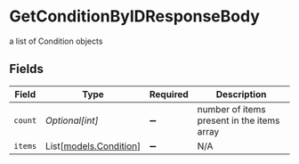 # GetConditionByIDResponseBody

a list of Condition objects


## Fields

| Field                                            | Type                                             | Required                                         | Description                                      |
| ------------------------------------------------ | ------------------------------------------------ | ------------------------------------------------ | ------------------------------------------------ |
| `count`                                          | *Optional[int]*                                  | :heavy_minus_sign:                               | number of items present in the items array       |
| `items`                                          | List[[models.Condition](../models/condition.md)] | :heavy_minus_sign:                               | N/A                                              |